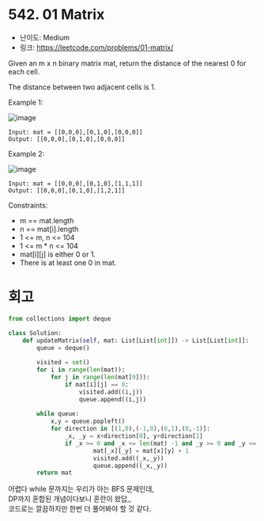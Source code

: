 # 542. 01 Matrix

- 난이도: Medium
- 링크: https://leetcode.com/problems/01-matrix/

Given an m x n binary matrix mat, return the distance of the nearest 0 for each cell.  

The distance between two adjacent cells is 1.  

 

Example 1:

![image](https://user-images.githubusercontent.com/46602874/193271015-528ab7ee-a789-406c-9a15-11a59ec6f4b3.png)

```
Input: mat = [[0,0,0],[0,1,0],[0,0,0]]
Output: [[0,0,0],[0,1,0],[0,0,0]]
```

Example 2:

![image](https://user-images.githubusercontent.com/46602874/193271056-ec9fa1ca-05ca-46aa-8041-5231a40b1493.png)

```
Input: mat = [[0,0,0],[0,1,0],[1,1,1]]
Output: [[0,0,0],[0,1,0],[1,2,1]]
 ```

Constraints:

- m == mat.length
- n == mat[i].length
- 1 <= m, n <= 104
- 1 <= m * n <= 104
- mat[i][j] is either 0 or 1.
- There is at least one 0 in mat.

# 회고

```python
from collections import deque

class Solution:
    def updateMatrix(self, mat: List[List[int]]) -> List[List[int]]:
        queue = deque()
        
        visited = set()
        for i in range(len(mat)):
            for j in range(len(mat[0])):
                if mat[i][j] == 0:
                    visited.add((i,j))
                    queue.append((i,j))
        
        while queue:
            x,y = queue.popleft()
            for direction in [(1,0),(-1,0),(0,1),(0,-1)]:
                _x, _y = x+direction[0], y+direction[1]
                if _x >= 0 and _x <= len(mat) -1 and _y >= 0 and _y <= len(mat[0]) -1 and (_x,_y) not in visited:
                        mat[_x][_y] = mat[x][y] + 1
                        visited.add((_x,_y))
                        queue.append((_x,_y))
        return mat
```

어렵다 while 문까지는 우리가 아는 BFS 문제인데,  
DP까지 혼합된 개념이다보니 혼란이 왔답,,  
코드로는 깔끔하지만 한번 더 풀어봐야 할 것 같다.  
